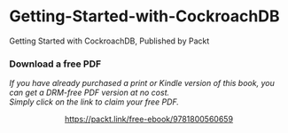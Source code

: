 


# Getting-Started-with-CockroachDB
Getting Started with CockroachDB, Published by Packt
### Download a free PDF

 <i>If you have already purchased a print or Kindle version of this book, you can get a DRM-free PDF version at no cost.<br>Simply click on the link to claim your free PDF.</i>
<p align="center"> <a href="https://packt.link/free-ebook/9781800560659">https://packt.link/free-ebook/9781800560659 </a> </p>